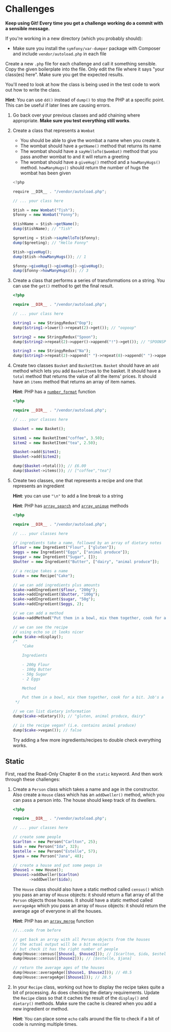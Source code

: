 # Challenges

**Keep using Git! Every time you get a challenge working do a commit with a sensible message.**

If you're working in a new directory (which you probably should):

- Make sure you install the `symfony/var-dumper` package with Composer and include `vendor/autoload.php` in each file

Create a new `.php` file for each challenge and call it something sensible. Copy the given boilerplate into the file. Only edit the file where it says "your class(es) here". Make sure you get the expected results.

You'll need to look at how the class is being used in the test code to work out how to write the class.

**Hint**: You can use `dd()` instead of `dump()` to stop the PHP at a specific point. This can be useful if later lines are causing errors.

1) Go back over your previous classes and add chaining where appropriate. **Make sure you test everything still works**.

1) Create a class that represents a `Wombat`

    - You should be able to give the wombat a name when you create it.
    - The wombat should have a `getName()` method that returns its name
    - The wombat should have a `sayHelloTo($wombat)` method that you pass another wombat to and it will return a greeting
    - The wombat should have a `giveHug()` method and a `howManyHugs()` method. `howManyHugs()` should return the number of hugs the wombat has been given

    ```javascript
    <?php

    require __DIR__ . "/vendor/autoload.php";

    // ... your class here

    $tish = new Wombat("Tish");
    $fonny = new Wombat("Fonny");

    $tishName = $tish->getName();
    dump($tishName); // "Tish"

    $greeting = $tish->sayHelloTo($fonny);
    dump($greeting); // "Hello Fonny"

    $tish->giveHug();
    dump($tish->howManyHugs()); // 1

    $fonny->giveHug()->giveHug()->giveHug();
    dump($fonny->howManyHugs()); // 3
    ```


1) Create a class that performs a series of transformations on a string. You can use the `get()` method to get the final result.

    ```php
    <?php

    require __DIR__ . "/vendor/autoload.php";

    // ... your class here

    $string1 = new StringyRedux("Oop");
    dump($string1->lower()->repeat(2)->get()); // "oopoop"

    $string2 = new StringyRedux("Spoon");
    dump($string2->repeat(2)->upper()->append("!")->get()); // "SPOONSPOON!"

    $string3 = new StringyRedux("Na");
    dump($string3->repeat(2)->append(" ")->repeat(8)->append(" ")->append("Batman!")->get()); // "NaNa NaNa NaNa NaNa NaNa NaNa NaNa NaNa  Batman!"
    ```


1) Create two classes `Basket` and `BasketItem`. `Basket` should have an `add` method which lets you add `BasketItem`s to the basket. It should have a `total` method that returns the value of all the items' prices. It should have an `items` method that returns an array of item names.

    **Hint**: PHP has a [`number_format`](http://php.net/number_format) function

    ```php
    <?php

    require __DIR__ . "/vendor/autoload.php";

    // ... your classes here

    $basket = new Basket();

    $item1 = new BasketItem("coffee", 3.50);
    $item2 = new BasketItem("tea", 2.50);

    $basket->add($item1);
    $basket->add($item2);

    dump($basket->total()); // £6.00
    dump($basket->items()); // ["coffee","tea"]
    ```

1) Create two classes, one that represents a recipe and one that represents an ingredient

    **Hint**: you can use `"\n"` to add a line break to a string

    **Hint**: PHP has [`array_search`](http://php.net/manual/en/function.array-search.php) and [`array_unique`](http://php.net/manual/en/function.array-unique.php) methods

    ```php
    <?php

    require __DIR__ . "/vendor/autoload.php";

    // ... your classes here

    // ingredients take a name, followed by an array of dietary notes
    $flour = new Ingredient("Flour", ["gluten"]);
    $eggs = new Ingredient("Eggs", ["animal produce"]);
    $sugar = new Ingredient("Sugar", []);
    $butter = new Ingredient("Butter", ["dairy", "animal produce"]);

    // a recipe takes a name
    $cake = new Recipe("Cake");

    // we can add ingredients plus amounts
    $cake->addIngredient($flour, "200g");
    $cake->addIngredient($butter, "100g");
    $cake->addIngredient($sugar, "50g");
    $cake->addIngredient($eggs, 2);

    // we can add a method
    $cake->addMethod("Put them in a bowl, mix them together, cook for a bit. Job's a good'un");

    // we can see the recipe
    // using echo so it looks nicer
    echo $cake->display();
    /*
        "Cake

        Ingredients

        - 200g Flour
        - 100g Butter
        - 50g Sugar
        - 2 Eggs

        Method

        Put them in a bowl, mix them together, cook for a bit. Job's a good'un"
     */

    // we can list dietary information
    dump($cake->dietary()); // "gluten, animal produce, dairy"

    // is the recipe vegan? (i.e. contains animal produce)
    dump($cake->vegan()); // false
    ```

    Try adding a few more ingredients/recipes to double check everything works.


## Static

First, read the Read-Only Chapter 8 on the `static` keyword. And then work through these challenges:


1) Create a `Person` class which takes a name and age in the constructor. Also create a `House` class which has an `addDweller()` method, which you can pass a person into. The house should keep track of its dwellers.

    ```php
    <?php

    require __DIR__ . "/vendor/autoload.php";

    // ... your classes here

    // create some people
    $carlton = new Person("Carlton", 25);
    $ida = new Person("Ida", 32);
    $estelle = new Person("Estelle", 57);
    $jana = new Person("Jana", 48);

    // create a house and put some peeps in
    $house1 = new House();
    $house1->addDweller($carlton)
           ->addDweller($ida);
    ```

    The `House` class should also have a static method called `census()` which you pass an array of `House` objects: it should return a flat array of all the `Person` objects those houses. It should have a static method called `averageAge` which you pass an array of `House` objects: it should return the average age of everyone in all the houses.

    **Hint**: PHP has an [`array_merge`](http://php.net/manual/en/function.array-merge.php) function

    ```php
    //...code from before

    // get back an array with all Person objects from the houses
    // the actual output will be a bit messier
    // but check it has the right number of people
    dump(House::census([$house1, $house2])); // [$carlton, $ida, $estelle, $jana]
    dump(House::census([$house2])); // [$estelle, $jana]

    // return the average ages of the houses
    dump(House::averageAge([$house1, $house2])); // 40.5
    dump(House::averageAge([$house1])); // 28.5
    ```


1) In your `Recipe` class, working out how to display the recipe takes quite a bit of processing. As does checking the dietary requirements. Update the `Recipe` class so that it caches the result of the `display()` and `dietary()` methods. Make sure the cache is cleared when you add a new ingredient or method.

    **Hint**: You can place some `echo` calls around the file to check if a bit of code is running multiple times.
